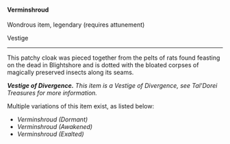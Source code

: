 #### Verminshroud

Wondrous item, legendary (requires attunement)

Vestige

---

This patchy cloak was pieced together from the pelts of rats found feasting on the dead in Blightshore and is dotted with the bloated corpses of magically preserved insects along its seams.

***Vestige of Divergence.*** *This item is a Vestige of Divergence, see *Tal'Dorei Treasures* for more information.*

Multiple variations of this item exist, as listed below:

- *Verminshroud (Dormant)*
- *Verminshroud (Awakened)*
- *Verminshroud (Exalted)*